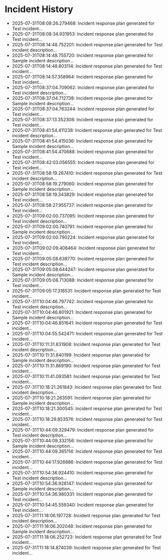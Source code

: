 # Incident History

- 2025-07-31T08:08:26.279468: Incident response plan generated for Test incident...
- 2025-07-31T08:08:34.931953: Incident response plan generated for Test incident...
- 2025-07-31T08:14:48.752201: Incident response plan generated for Test incident description...
- 2025-07-31T08:14:48.755720: Incident response plan generated for Sample incident description...
- 2025-07-31T08:14:48.803114: Incident response plan generated for Test incident...
- 2025-07-31T08:14:57.358964: Incident response plan generated for Test incident...
- 2025-07-31T08:37:04.709062: Incident response plan generated for Test incident description...
- 2025-07-31T08:37:04.712738: Incident response plan generated for Sample incident description...
- 2025-07-31T08:37:04.763244: Incident response plan generated for Test incident...
- 2025-07-31T08:37:13.352308: Incident response plan generated for Test incident...
- 2025-07-31T08:41:54.411238: Incident response plan generated for Test incident description...
- 2025-07-31T08:41:54.415036: Incident response plan generated for Sample incident description...
- 2025-07-31T08:41:54.470688: Incident response plan generated for Test incident...
- 2025-07-31T08:42:03.056555: Incident response plan generated for Test incident...
- 2025-07-31T08:58:19.267410: Incident response plan generated for Test incident description...
- 2025-07-31T08:58:19.279060: Incident response plan generated for Sample incident description...
- 2025-07-31T08:58:19.343829: Incident response plan generated for Test incident...
- 2025-07-31T08:58:27.955737: Incident response plan generated for Test incident...
- 2025-07-31T09:02:00.737095: Incident response plan generated for Test incident description...
- 2025-07-31T09:02:00.740791: Incident response plan generated for Sample incident description...
- 2025-07-31T09:02:00.790224: Incident response plan generated for Test incident...
- 2025-07-31T09:02:09.406464: Incident response plan generated for Test incident...
- 2025-07-31T09:05:08.639770: Incident response plan generated for Test incident description...
- 2025-07-31T09:05:08.644247: Incident response plan generated for Sample incident description...
- 2025-07-31T09:05:08.713088: Incident response plan generated for Test incident...
- 2025-07-31T09:05:17.316531: Incident response plan generated for Test incident...
- 2025-07-31T10:04:46.797742: Incident response plan generated for Test incident description...
- 2025-07-31T10:04:46.801921: Incident response plan generated for Sample incident description...
- 2025-07-31T10:04:46.851641: Incident response plan generated for Test incident...
- 2025-07-31T10:04:55.542471: Incident response plan generated for Test incident...
- 2025-07-31T10:11:31.831908: Incident response plan generated for Test incident description...
- 2025-07-31T10:11:31.840199: Incident response plan generated for Sample incident description...
- 2025-07-31T10:11:31.869190: Incident response plan generated for Test incident...
- 2025-07-31T10:11:41.093581: Incident response plan generated for Test incident...
- 2025-07-31T10:18:21.261843: Incident response plan generated for Test incident description...
- 2025-07-31T10:18:21.263591: Incident response plan generated for Sample incident description...
- 2025-07-31T10:18:21.300545: Incident response plan generated for Test incident...
- 2025-07-31T10:18:29.853576: Incident response plan generated for Test incident...
- 2025-07-31T10:44:09.329479: Incident response plan generated for Test incident description...
- 2025-07-31T10:44:09.332156: Incident response plan generated for Sample incident description...
- 2025-07-31T10:44:09.365114: Incident response plan generated for Test incident...
- 2025-07-31T10:44:17.926886: Incident response plan generated for Test incident...
- 2025-07-31T10:54:36.924410: Incident response plan generated for Test incident description...
- 2025-07-31T10:54:36.928147: Incident response plan generated for Sample incident description...
- 2025-07-31T10:54:36.980331: Incident response plan generated for Test incident...
- 2025-07-31T10:54:45.559340: Incident response plan generated for Test incident...
- 2025-07-31T11:18:06.197728: Incident response plan generated for Test incident description...
- 2025-07-31T11:18:06.202048: Incident response plan generated for Sample incident description...
- 2025-07-31T11:18:06.252723: Incident response plan generated for Test incident...
- 2025-07-31T11:18:14.874039: Incident response plan generated for Test incident...
